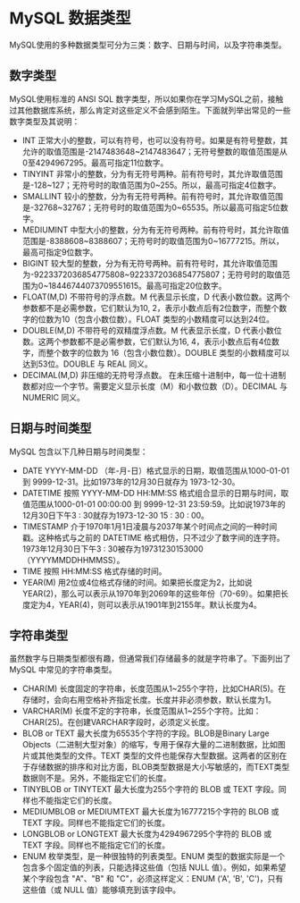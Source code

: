 # MySQL 数据类型

MySQL使用的多种数据类型可分为三类：数字、日期与时间，以及字符串类型。

## 数字类型

MySQL使用标准的 ANSI SQL 数字类型，所以如果你在学习MySQL之前，接触过其他数据库系统，那么肯定对这些定义不会感到陌生。下面就列举出常见的一些数字类型及其说明：

+ INT 正常大小的整数，可以有符号，也可以没有符号。如果是有符号整数，其允许的取值范围是-2147483648~2147483647；无符号整数的取值范围是从0至4294967295。最高可指定11位数字。
+ TINYINT 非常小的整数，分为有无符号两种。前有符号时，其允许取值范围是-128~127；无符号时的取值范围为0~255。所以，最高可指定4位数字。
+ SMALLINT 较小的整数，分为有无符号两种。前有符号时，其允许取值范围是-32768~32767；无符号时的取值范围为0~65535。所以最高可指定5位数字。
+ MEDIUMINT 中型大小的整数，分为有无符号两种。前有符号时，其允许取值范围是-8388608~8388607；无符号时的取值范围为0~16777215。所以，最高可指定9位数字。
+ BIGINT 较大型的整数，分为有无符号两种。前有符号时，其允许取值范围为-9223372036854775808~9223372036854775807；无符号时的取值范围为0~18446744073709551615。最高可指定20位数字。
+ FLOAT(M,D) 不带符号的浮点数。M 代表显示长度，D 代表小数位数。这两个参数都不是必需参数，它们默认为10, 2，表示小数点后有2位数字，而整个数字的位数为10（包含小数位数）。FLOAT 类型的小数精度可以达到24位。
+ DOUBLE(M,D) 不带符号的双精度浮点数。M 代表显示长度，D 代表小数位数。这两个参数都不是必需参数，它们默认为16, 4，表示小数点后有4位数字，而整个数字的位数为 16（包含小数位数）。DOUBLE 类型的小数精度可以达到53位。DOUBLE 与 REAL 同义。
+ DECIMAL(M,D) 非压缩的无符号浮点数。 在未压缩十进制中，每一位十进制数都对应一个字节。需要定义显示长度（M）和小数位数（D）。DECIMAL 与 NUMERIC 同义。

## 日期与时间类型

MySQL 包含以下几种日期与时间类型：

+ DATE YYYY-MM-DD （年-月-日）格式显示的日期，取值范围从1000-01-01 到 9999-12-31。比如1973年的12月30日就存为 1973-12-30。
+ DATETIME 按照 YYYY-MM-DD HH:MM:SS 格式组合显示的日期与时间，取值范围从1000-01-01 00:00:00 到 9999-12-31 23:59:59。比如说1973年的12月30日下午3 : 30就存为1973-12-30 15 : 30 : 00。
+ TIMESTAMP 介于1970年1月1日凌晨与2037年某个时间点之间的一种时间戳。这种格式与之前的 DATETIME 格式相仿，只不过少了数字间的连字符。1973年12月30日下午3 : 30被存为19731230153000（YYYYMMDDHHMMSS）。
+ TIME 按照 HH:MM:SS 格式存储的时间。
+ YEAR(M) 用2位或4位格式存储的时间。如果把长度定为2，比如说YEAR(2)，那么可以表示从1970年到2069年的这些年份（70-69）。如果把长度定为4，YEAR(4)，则可以表示从1901年到2155年。默认长度为4。

## 字符串类型

虽然数字与日期类型都很有趣，但通常我们存储最多的就是字符串了。下面列出了 MySQL 中常见的字符串类型。

+ CHAR(M) 长度固定的字符串，长度范围从1~255个字符，比如CHAR(5)。在存储时，会向右用空格补齐指定长度。长度并非必须参数，默认长度为1。
+ VARCHAR(M) 长度不定的字符串，长度范围从1~255个字符。比如：CHAR(25)。在创建VARCHAR字段时，必须定义长度。
+ BLOB or TEXT 最大长度为65535个字符的字段。BLOB是Binary Large Objects（二进制大型对象）的缩写，专用于保存大量的二进制数据，比如图片或其他类型的文件。TEXT 类型的文件也能保存大型数据。这两者的区别在于存储数据的排序和对比方面，BLOB类型数据是大小写敏感的，而TEXT类型数据则不是。另外，不能指定它们的长度。
+ TINYBLOB or TINYTEXT 最大长度为255个字符的 BLOB 或 TEXT 字段。同样也不能指定它们的长度。
+ MEDIUMBLOB or MEDIUMTEXT 最大长度为16777215个字符的 BLOB 或 TEXT 字段。同样也不能指定它们的长度。
+ LONGBLOB or LONGTEXT 最大长度为4294967295个字符的 BLOB 或 TEXT 字段。同样也不能指定它们的长度。
+ ENUM 枚举类型，是一种很独特的列表类型。ENUM 类型的数据实际是一个包含多个固定值的列表，只能选择这些值（包括 NULL 值）。例如，如果希望某个字段包含 "A"、"B" 和 "C"，必须这样定义：ENUM ('A', 'B', 'C')，只有这些值（或 NULL 值）能够填充到该字段中。